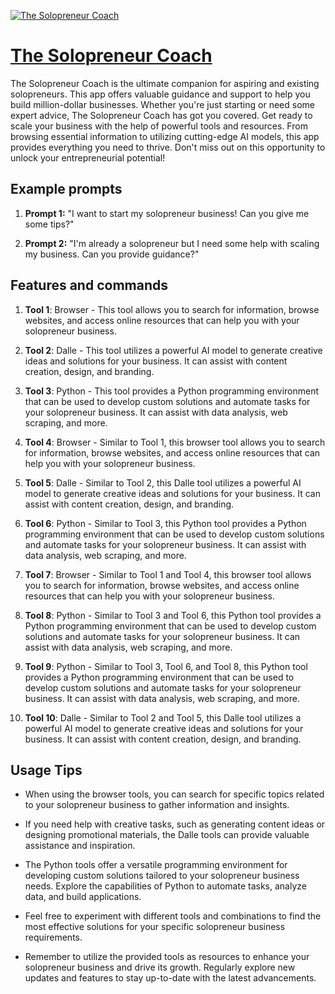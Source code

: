 [![The Solopreneur Coach](https://files.oaiusercontent.com/file-GiTh2VAJLeIQWYHo1BA2PuuC?se=2123-10-16T20%3A21%3A00Z&sp=r&sv=2021-08-06&sr=b&rscc=max-age%3D31536000%2C%20immutable&rscd=attachment%3B%20filename%3Dheykylepham_A_handsome_but_mysterious_business_coach_with_digit_eb89be6f-7498-42b5-8cae-7c9b708db792.png&sig=VgI9yPGXNjKAxVUm0ajxJX3w9%2ByJJ40nfRHLu3QCa/g%3D)](https://chat.openai.com/g/g-cXaf5hECk-the-solopreneur-coach)

# [The Solopreneur Coach](https://chat.openai.com/g/g-cXaf5hECk-the-solopreneur-coach)

The Solopreneur Coach is the ultimate companion for aspiring and existing solopreneurs. This app offers valuable guidance and support to help you build million-dollar businesses. Whether you're just starting or need some expert advice, The Solopreneur Coach has got you covered. Get ready to scale your business with the help of powerful tools and resources. From browsing essential information to utilizing cutting-edge AI models, this app provides everything you need to thrive. Don't miss out on this opportunity to unlock your entrepreneurial potential!

## Example prompts

1. **Prompt 1:** "I want to start my solopreneur business! Can you give me some tips?"

2. **Prompt 2:** "I'm already a solopreneur but I need some help with scaling my business. Can you provide guidance?"

## Features and commands

1. **Tool 1**: Browser - This tool allows you to search for information, browse websites, and access online resources that can help you with your solopreneur business.

2. **Tool 2**: Dalle - This tool utilizes a powerful AI model to generate creative ideas and solutions for your business. It can assist with content creation, design, and branding.

3. **Tool 3**: Python - This tool provides a Python programming environment that can be used to develop custom solutions and automate tasks for your solopreneur business. It can assist with data analysis, web scraping, and more.

4. **Tool 4**: Browser - Similar to Tool 1, this browser tool allows you to search for information, browse websites, and access online resources that can help you with your solopreneur business.

5. **Tool 5**: Dalle - Similar to Tool 2, this Dalle tool utilizes a powerful AI model to generate creative ideas and solutions for your business. It can assist with content creation, design, and branding.

6. **Tool 6**: Python - Similar to Tool 3, this Python tool provides a Python programming environment that can be used to develop custom solutions and automate tasks for your solopreneur business. It can assist with data analysis, web scraping, and more.

7. **Tool 7**: Browser - Similar to Tool 1 and Tool 4, this browser tool allows you to search for information, browse websites, and access online resources that can help you with your solopreneur business.

8. **Tool 8**: Python - Similar to Tool 3 and Tool 6, this Python tool provides a Python programming environment that can be used to develop custom solutions and automate tasks for your solopreneur business. It can assist with data analysis, web scraping, and more.

9. **Tool 9**: Python - Similar to Tool 3, Tool 6, and Tool 8, this Python tool provides a Python programming environment that can be used to develop custom solutions and automate tasks for your solopreneur business. It can assist with data analysis, web scraping, and more.

10. **Tool 10**: Dalle - Similar to Tool 2 and Tool 5, this Dalle tool utilizes a powerful AI model to generate creative ideas and solutions for your business. It can assist with content creation, design, and branding.

## Usage Tips

- When using the browser tools, you can search for specific topics related to your solopreneur business to gather information and insights.

- If you need help with creative tasks, such as generating content ideas or designing promotional materials, the Dalle tools can provide valuable assistance and inspiration.

- The Python tools offer a versatile programming environment for developing custom solutions tailored to your solopreneur business needs. Explore the capabilities of Python to automate tasks, analyze data, and build applications.

- Feel free to experiment with different tools and combinations to find the most effective solutions for your specific solopreneur business requirements.

- Remember to utilize the provided tools as resources to enhance your solopreneur business and drive its growth. Regularly explore new updates and features to stay up-to-date with the latest advancements.

